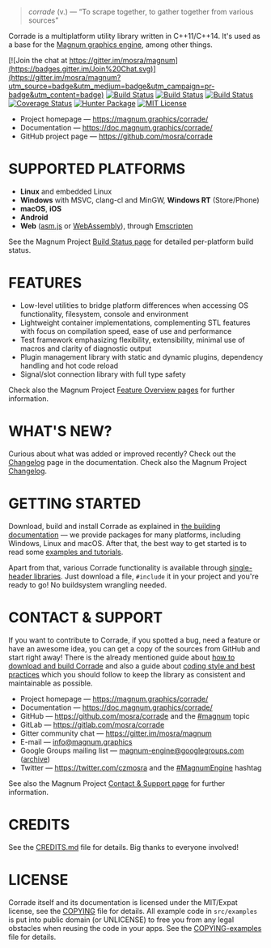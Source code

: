 > *corrade* (v.) — “To scrape together, to gather together from various sources”

Corrade is a multiplatform utility library written in C++11/C++14. It's used as
a base for the [Magnum graphics engine](https://magnum.graphics/), among other
things.

[![Join the chat at https://gitter.im/mosra/magnum](https://badges.gitter.im/Join%20Chat.svg)](https://gitter.im/mosra/magnum?utm_source=badge&utm_medium=badge&utm_campaign=pr-badge&utm_content=badge)
[![Build Status](https://circleci.com/gh/mosra/corrade.svg?style=shield)](https://circleci.com/gh/mosra/corrade)
[![Build Status](https://travis-ci.com/mosra/corrade.svg?branch=master)](https://travis-ci.com/mosra/corrade)
[![Build Status](https://ci.appveyor.com/api/projects/status/afjjlsgtk6jjxulp/branch/master?svg=true)](https://ci.appveyor.com/project/mosra/corrade/branch/master)
[![Coverage Status](https://codecov.io/gh/mosra/corrade/branch/master/graph/badge.svg)](https://codecov.io/gh/mosra/corrade)
[![Hunter Package](https://img.shields.io/badge/hunter-corrade-lightgrey.svg)](https://hunter.readthedocs.io/en/latest/packages/pkg/corrade.html)
[![MIT License](https://img.shields.io/badge/License-MIT-green.svg)](https://opensource.org/licenses/MIT)

-   Project homepage — https://magnum.graphics/corrade/
-   Documentation — https://doc.magnum.graphics/corrade/
-   GitHub project page — https://github.com/mosra/corrade

SUPPORTED PLATFORMS
===================

-   **Linux** and embedded Linux
-   **Windows** with MSVC, clang-cl and MinGW, **Windows RT** (Store/Phone)
-   **macOS**, **iOS**
-   **Android**
-   **Web** ([asm.js](http://asmjs.org/) or [WebAssembly](http://webassembly.org/)),
    through [Emscripten](http://kripken.github.io/emscripten-site/)

See the Magnum Project [Build Status page](https://magnum.graphics/build-status/)
for detailed per-platform build status.

FEATURES
========

-   Low-level utilities to bridge platform differences when accessing OS
    functionality, filesystem, console and environment
-   Lightweight container implementations, complementing STL features with
    focus on compilation speed, ease of use and performance
-   Test framework emphasizing flexibility, extensibility, minimal use of
    macros and clarity of diagnostic output
-   Plugin management library with static and dynamic plugins, dependency
    handling and hot code reload
-   Signal/slot connection library with full type safety

Check also the Magnum Project [Feature Overview pages](https://magnum.graphics/features/)
for further information.

WHAT'S NEW?
===========

Curious about what was added or improved recently? Check out the
[Changelog](https://doc.magnum.graphics/corrade/corrade-changelog.html#corrade-changelog-latest)
page in the documentation. Check also the Magnum Project
[Changelog](https://doc.magnum.graphics/magnum/changelog.html#changelog-latest).

GETTING STARTED
===============

Download, build and install Corrade as explained in
[the building documentation](https://doc.magnum.graphics/corrade/building-corrade.html)
— we provide packages for many platforms, including Windows, Linux and macOS.
After that, the best way to get started is to read some
[examples and tutorials](https://doc.magnum.graphics/corrade/corrade-example-index.html).

Apart from that, various Corrade functionality is available through
[single-header libraries](https://doc.magnum.graphics/corrade/corrade-singles.html).
Just download a file, `#include` it in your project and you're ready to go! No
buildsystem wrangling needed.

CONTACT & SUPPORT
=================

If you want to contribute to Corrade, if you spotted a bug, need a feature or
have an awesome idea, you can get a copy of the sources from GitHub and start
right away! There is the already mentioned guide about
[how to download and build Corrade](https://doc.magnum.graphics/corrade/building-corrade.html)
and also a guide about [coding style and best practices](https://doc.magnum.graphics/corrade/corrade-coding-style.html)
which you should follow to keep the library as consistent and maintainable as
possible.

-   Project homepage — https://magnum.graphics/corrade/
-   Documentation — https://doc.magnum.graphics/corrade/
-   GitHub — https://github.com/mosra/corrade and the
    [#magnum](https://github.com/topics/magnum) topic
-   GitLab — https://gitlab.com/mosra/corrade
-   Gitter community chat — https://gitter.im/mosra/magnum
-   E-mail — info@magnum.graphics
-   Google Groups mailing list — magnum-engine@googlegroups.com
    ([archive](https://groups.google.com/forum/#!forum/magnum-engine))
-   Twitter — https://twitter.com/czmosra and the
    [#MagnumEngine](https://twitter.com/hashtag/MagnumEngine) hashtag

See also the Magnum Project [Contact & Support page](https://magnum.graphics/contact/)
for further information.

CREDITS
=======

See the [CREDITS.md](CREDITS.md) file for details. Big thanks to everyone
involved!

LICENSE
=======

Corrade itself and its documentation is licensed under the MIT/Expat license,
see the [COPYING](COPYING) file for details. All example code in `src/examples`
is put into public domain (or UNLICENSE) to free you from any legal obstacles
when reusing the code in your apps. See the [COPYING-examples](COPYING-examples)
file for details.
